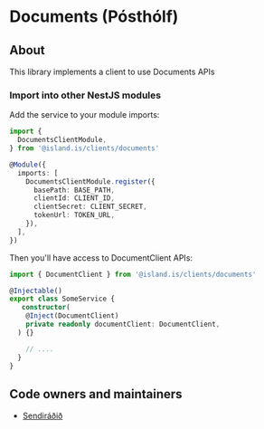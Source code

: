 # Documents (Pósthólf)

## About

This library implements a client to use Documents APIs

### Import into other NestJS modules

Add the service to your module imports:

```typescript
import {
  DocumentsClientModule,
} from '@island.is/clients/documents'

@Module({
  imports: [
    DocumentsClientModule.register({
      basePath: BASE_PATH,
      clientId: CLIENT_ID,
      clientSecret: CLIENT_SECRET,
      tokenUrl: TOKEN_URL,
    }),
  ],
})

```

Then you'll have access to DocumentClient APIs:

```typescript
import { DocumentClient } from '@island.is/clients/documents'

@Injectable()
export class SomeService {
   constructor(
    @Inject(DocumentClient)
    private readonly documentClient: DocumentClient,
  ) {}

    // ....
  }
}
```

## Code owners and maintainers

- [Sendiráðið](https://github.com/orgs/island-is/teams/sendiradid/members)
